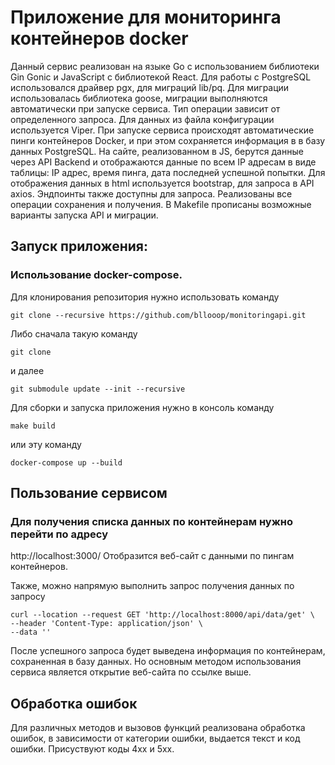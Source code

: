 # Приложение для мониторинга контейнеров docker 
Данный сервис реализован на языке Go с использованием библиотеки Gin Gonic и JavaScript с библиотекой React. Для работы с PostgreSQL использовался драйвер pgx, для миграций lib/pq. Для миграции использовалась библиотека goose, миграции выполняются автоматически при запуске сервиса. Тип операции зависит от определенного запроса. Для данных из файла конфигурации используется Viper.
При запуске сервиса происходят автоматические пинги контейнеров Docker, и при этом сохраняется информация в в базу данных PostgreSQL. На сайте, реализованном в JS, берутся данные через API Backend и отображаются данные по всем IP адресам в виде таблицы: IР адрес, время пинга, дата последней успешной попытки. Для отображения данных в html используется bootstrap, для запроса в API axios. Эндпоинты также доступны для запроса. Реализованы все  операции сохранения и получения.
В Makefile прописаны возможные варианты запуска API и миграции.
## Запуск приложения:
### Использование docker-compose.
   Для клонирования репозитория нужно использовать команду
   ```
   git clone --recursive https://github.com/bllooop/monitoringapi.git
   ```
   Либо сначала такую команду
   ```
   git clone
   ```
   и далее 
   ```
   git submodule update --init --recursive
   ```
   Для сборки и запуска приложения нужно в консоль команду
   ```
   make build
   ```
   или эту команду
   ```
   docker-compose up --build
   ```
## Пользование сервисом
### Для получения списка данных по контейнерам нужно перейти по адресу
http://localhost:3000/
Отобразится веб-сайт с данными по пингам контейнеров.

Также, можно напрямую выполнить запрос получения данных по запросу
```
curl --location --request GET 'http://localhost:8000/api/data/get' \
--header 'Content-Type: application/json' \
--data ''
``` 
После успешного запроса будет выведена информация по контейнерам, сохраненная в базу данных.
Но основным методом использования сервиса является открытие веб-сайта по ссылке выше.
## Обработка ошибок
Для различных методов и вызовов функций реализована обработка ошибок, в зависимости от категории ошибки, выдается текст и код ошибки. Присуствуют коды 4хх и 5хх.
